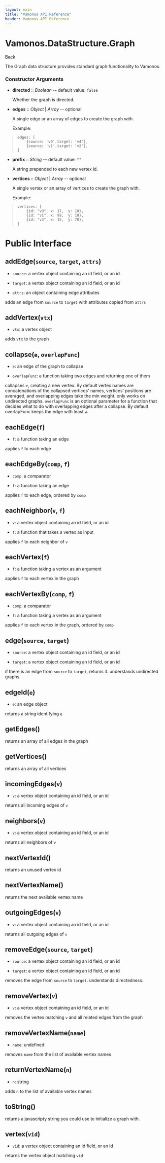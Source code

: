 ```yaml
---
layout: main
title: "Vamonos API Reference"
header: Vamonos API Reference
---
```



Vamonos.DataStructure.Graph
===========================

[Back](index.html)

The Graph data structure provides standard graph functionality
to Vamonos.


### Constructor Arguments

 * **directed** :: *Boolean* -- default value: `false`

    Whether the graph is directed.



 * **edges** :: *Object* | *Array* -- optional

    A single edge or an array of edges to create the graph with.

    Example:

>     edges: [
>         {source: 'v0',target: 'v4'},
>         {source: 'v1',target: 'v2'},
>     ]



 * **prefix** :: *String* -- default value: `""`

    A string prepended to each new vertex id.



 * **vertices** :: *Object* | *Array* -- optional

    A single vertex or an array of vertices to create the graph with.

    Example:

>     vertices: [
>         {id: "v0", x: 17,  y: 10},
>         {id: "v1", x: 98,  y: 10},
>         {id: "v3", x: 15,  y: 78},
>     ]




Public Interface
================

## **addEdge**(`source`, `target`, `attrs`)
 * `source`: a vertex object containing an id field, or an id

 * `target`: a vertex object containing an id field, or an id

 * `attrs`: an object containing edge attributes

adds an edge from `source` to `target` with attributes copied from `attrs`

## **addVertex**(`vtx`)
 * `vtx`: a vertex object

adds `vtx` to the graph

## **collapse**(`e`, `overlapFunc`)
 * `e`: an edge of the graph to collapse

 * `overlapFunc`: a function taking two edges and returning one of them

collapses `e`, creating a new vertex. By default vertex names are concatenations of the collapsed vertices' names, vertices' positions are averaged, and overlapping edges take the min weight. only works on undirected graphs. `overlapFunc` is an optional parameter for a function that decides what to do with overlapping edges after a collapse. By default overlapFunc keeps the edge with least `w`.

## **eachEdge**(`f`)
 * `f`: a function taking an edge

applies `f` to each edge

## **eachEdgeBy**(`comp`, `f`)
 * `comp`: a comparator

 * `f`: a function taking an edge

applies `f` to each edge, ordered by `comp`

## **eachNeighbor**(`v`, `f`)
 * `v`: a vertex object containing an id field, or an id

 * `f`: a function that takes a vertex as input

applies `f` to each neighbor of `v`

## **eachVertex**(`f`)
 * `f`: a function taking a vertex as an argument

applies `f` to each vertex in the graph

## **eachVertexBy**(`comp`, `f`)
 * `comp`: a comparator

 * `f`: a function taking a vertex as an argument

applies `f` to each vertex in the graph, ordered by `comp`

## **edge**(`source`, `target`)
 * `source`: a vertex object containing an id field, or an id

 * `target`: a vertex object containing an id field, or an id

if there is an edge from `source` to `target`, returns it. understands undirected graphs.

## **edgeId**(`e`)
 * `e`: an edge object

returns a string identifying `e`

## **getEdges**()
returns an array of all edges in the graph

## **getVertices**()
returns an array of all vertices

## **incomingEdges**(`v`)
 * `v`: a vertex object containing an id field, or an id

returns all incoming edges of `v`

## **neighbors**(`v`)
 * `v`: a vertex object containing an id field, or an id

returns all neighbors of `v`

## **nextVertexId**()
returns an unused vertex id

## **nextVertexName**()
returns the next available vertex name

## **outgoingEdges**(`v`)
 * `v`: a vertex object containing an id field, or an id

returns all outgoing edges of `v`

## **removeEdge**(`source`, `target`)
 * `source`: a vertex object containing an id field, or an id

 * `target`: a vertex object containing an id field, or an id

removes the edge from `source` to `target`. understands directedness.

## **removeVertex**(`v`)
 * `v`: a vertex object containing an id field, or an id

removes the vertex matching `v` and all related edges from the graph

## **removeVertexName**(`name`)
 * `name`: undefined

removes `name` from the list of available vertex names

## **returnVertexName**(`n`)
 * `n`: string

adds `n` to the list of available vertex names

## **toString**()
returns a javascripty string you could use to initialize a graph with.

## **vertex**(`vid`)
 * `vid`: a vertex object containing an id field, or an id

returns the vertex object matching `vid`


